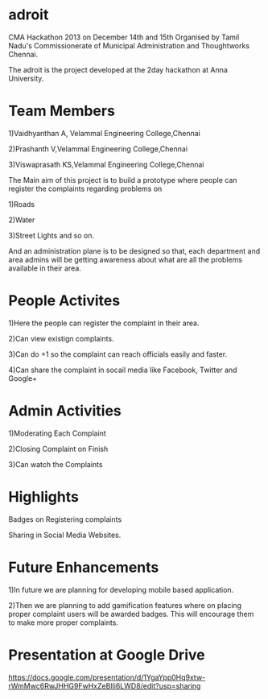 adroit
======
CMA Hackathon 2013 on December 14th and 15th Organised by Tamil Nadu's Commissionerate of Municipal Administration and Thoughtworks Chennai.

The adroit is the project developed at the 2day hackathon at Anna University.

Team Members
=============

1)Vaidhyanthan A, Velammal Engineering College,Chennai

2)Prashanth V,Velammal Engineering College,Chennai

3)Viswaprasath KS,Velammal Engineering College,Chennai

The Main aim of this project is to build a prototype where people can register the complaints regarding problems on

  1)Roads
  
  2)Water
  
  3)Street Lights
and so on.

And an administration plane is to be designed so that, each department and area admins will be getting awareness about what are all the problems available in their area.


People Activites
====================
1)Here the people can register the complaint in their area.

2)Can view existign complaints.

3)Can do +1 so the complaint can reach officials easily and faster.

4)Can share the complaint in socail media like Facebook, Twitter and Google+

Admin Activities
=====================
1)Moderating Each Complaint

2)Closing Complaint on Finish

3)Can watch the Complaints

Highlights
===================
Badges on Registering complaints

Sharing in Social Media Websites.

Future Enhancements
=====================
1)In future we are planning for developing mobile based application. 

2)Then we are planning to add gamification features where on placing proper complaint users will be awarded badges. This will encourage them to make more proper complaints.

Presentation at Google Drive
=============================
https://docs.google.com/presentation/d/1YgaYpp0Hq9xtw-rWmMwc6RwJHHG9FwHxZeBlIi6LWD8/edit?usp=sharing
